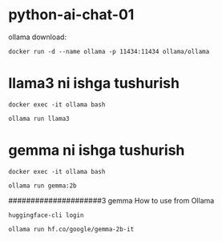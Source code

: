 # python-ai-chat-01



ollama download:
 
```docker run -d --name ollama -p 11434:11434 ollama/ollama```


# llama3 ni ishga tushurish
```docker exec -it ollama bash```

```ollama run llama3```


# gemma ni ishga tushurish
```docker exec -it ollama bash```

```ollama run gemma:2b```


#####################3
gemma How to use from Ollama

```huggingface-cli login```

```ollama run hf.co/google/gemma-2b-it```
